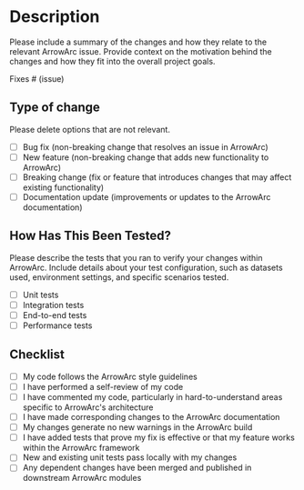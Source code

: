 # Description

Please include a summary of the changes and how they relate to the relevant ArrowArc issue. Provide context on the motivation behind the changes and how they fit into the overall project goals.

Fixes # (issue)

## Type of change

Please delete options that are not relevant.

- [ ] Bug fix (non-breaking change that resolves an issue in ArrowArc)
- [ ] New feature (non-breaking change that adds new functionality to ArrowArc)
- [ ] Breaking change (fix or feature that introduces changes that may affect existing functionality)
- [ ] Documentation update (improvements or updates to the ArrowArc documentation)

## How Has This Been Tested?

Please describe the tests that you ran to verify your changes within ArrowArc. Include details about your test configuration, such as datasets used, environment settings, and specific scenarios tested.

- [ ] Unit tests
- [ ] Integration tests
- [ ] End-to-end tests
- [ ] Performance tests

## Checklist

- [ ] My code follows the ArrowArc style guidelines
- [ ] I have performed a self-review of my code
- [ ] I have commented my code, particularly in hard-to-understand areas specific to ArrowArc's architecture
- [ ] I have made corresponding changes to the ArrowArc documentation
- [ ] My changes generate no new warnings in the ArrowArc build
- [ ] I have added tests that prove my fix is effective or that my feature works within the ArrowArc framework
- [ ] New and existing unit tests pass locally with my changes
- [ ] Any dependent changes have been merged and published in downstream ArrowArc modules
